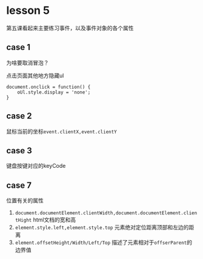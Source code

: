 # lesson 5
第五课看起来主要练习事件，以及事件对象的各个属性
## case 1
为啥要取消冒泡？

点击页面其他地方隐藏ul

```
document.onclick = function() {
    oUl.style.display = 'none';
}
```

## case 2
鼠标当前的坐标`event.clientX,event.clientY`

## case 3
键盘按键对应的keyCode

## case 7
位置有关的属性
1. `document.documentElement.clientWidth,document.documentElement.clientHight` html文档的宽和高
2. `element.style.left,element.style.top` 元素绝对定位距离顶部和左边的距离
3. `element.offsetHeight/Width/Left/Top` 描述了元素相对于`offserParent`的边界值